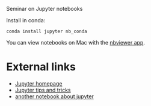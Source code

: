 Seminar on Jupyter notebooks

Install in conda:
```
conda install jupyter nb_conda
```

You can view notebooks on Mac with the [nbviewer app](https://github.com/tuxu/nbviewer-app).

# External links
* [Jupyter homepage](https://jupyter.org/)
* [Jupyter tips and tricks](https://www.dataquest.io/blog/jupyter-notebook-tips-tricks-shortcuts/)
* [another notebook about jupyter](https://github.com/nicolasfauchereau/Python_NIWA_Wellington/blob/master/notebooks/IPython_notebook.ipynb)
